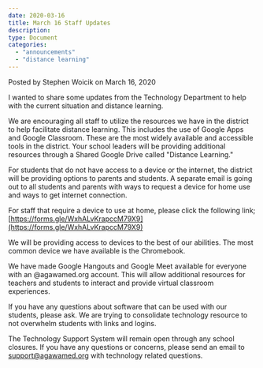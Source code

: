 ```yaml
---
date: 2020-03-16
title: March 16 Staff Updates
description:
type: Document
categories:
  - "announcements"
  - "distance learning"
---
```

Posted by Stephen Woicik on March 16, 2020

I wanted to share some updates from the Technology Department to help with the current situation and distance learning. 

We are encouraging all staff to utilize the resources we have in the district to help facilitate distance learning. This includes the use of Google Apps and Google Classroom. These are the most widely available and accessible tools in the district. Your school leaders will be providing additional resources through a Shared Google Drive called "Distance Learning." 

For students that do not have access to a device or the internet, the district will be providing options to parents and students. A separate email is going out to all students and parents with ways to request a device for home use and ways to get internet connection. 

For staff that require a device to use at home, please click the following link; [https://forms.gle/WxhALvKrapccM79X9](https://forms.gle/WxhALvKrapccM79X9)

We will be providing access to devices to the best of our abilities. The most common device we have available is the Chromebook. 

We have made Google Hangouts and Google Meet available for everyone with an @agawamed.org account. This will allow additional resources for teachers and students to interact and provide virtual classroom experiences. 

If you have any questions about software that can be used with our students, please ask. We are trying to consolidate technology resource to not overwhelm students with links and logins. 

The Technology Support System will remain open through any school closures. If you have any questions or concerns, please send an email to [support@agawamed.org](mailto:support@agawamed.org) with technology related questions. 
